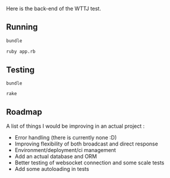 Here is the back-end of the WTTJ test.

## Running

```bash
bundle

ruby app.rb
```

## Testing

```bash
bundle

rake
```

## Roadmap

A list of things I would be improving in an actual project :

- Error handling (there is currently none :D) 
- Improving flexibility of both broadcast and direct response
- Environment/deployment/ci management
- Add an actual database and ORM
- Better testing of websocket connection and some scale tests
- Add some autoloading in tests
